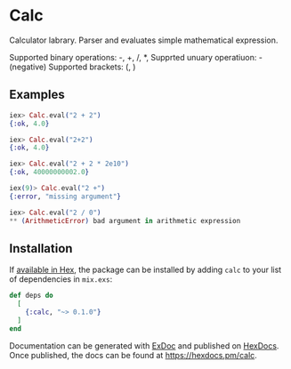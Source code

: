 # Calc

Calculator labrary. Parser and evaluates simple mathematical expression.

Supported binary operations: -, +, /, *,
Supprted unuary operatiuon: - (negative)
Supported brackets: (, )

## Examples

```elixir
iex> Calc.eval("2 + 2")
{:ok, 4.0}

iex> Calc.eval("2+2")
{:ok, 4.0}

iex> Calc.eval("2 + 2 * 2e10")
{:ok, 40000000002.0}

iex(9)> Calc.eval("2 +")
{:error, "missing argument"}

iex> Calc.eval("2 / 0")
** (ArithmeticError) bad argument in arithmetic expression
```

## Installation

If [available in Hex](https://hex.pm/docs/publish), the package can be installed
by adding `calc` to your list of dependencies in `mix.exs`:

```elixir
def deps do
  [
    {:calc, "~> 0.1.0"}
  ]
end
```

Documentation can be generated with [ExDoc](https://github.com/elixir-lang/ex_doc)
and published on [HexDocs](https://hexdocs.pm). Once published, the docs can
be found at <https://hexdocs.pm/calc>.

